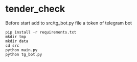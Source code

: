 # tender_check

Before start add to src/tg_bot.py file a token of telegram bot

```
pip install -r requirements.txt
mkdir tmp
mkdir data
cd src
python main.py
python tg_bot.py
```